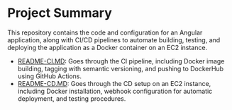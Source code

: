 # Project Summary

This repository contains the code and configuration for an Angular application, along with CI/CD pipelines to automate building, testing, and deploying the application as a Docker container on an EC2 instance.

- [README-CI.MD](https://github.com/WSU-kduncan/ceg3120-cicd-OmB9/blob/main/README-CI.md): Goes through the CI pipeline, including Docker image building, tagging with semantic versioning, and pushing to DockerHub using GitHub Actions.
- [README-CD.MD](https://github.com/WSU-kduncan/ceg3120-cicd-OmB9/blob/main/README-CD.md): Goes through the CD setup on an EC2 instance, including Docker installation, webhook configuration for automatic deployment, and testing procedures.

